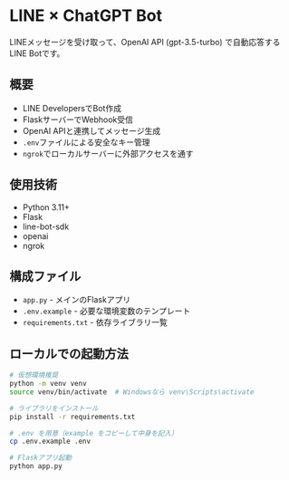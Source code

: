 # LINE × ChatGPT Bot

LINEメッセージを受け取って、OpenAI API (gpt-3.5-turbo) で自動応答するLINE Botです。

## 概要
- LINE DevelopersでBot作成
- FlaskサーバーでWebhook受信
- OpenAI APIと連携してメッセージ生成
- `.env`ファイルによる安全なキー管理
- `ngrok`でローカルサーバーに外部アクセスを通す

## 使用技術
- Python 3.11+
- Flask
- line-bot-sdk
- openai
- ngrok

## 構成ファイル

- `app.py` - メインのFlaskアプリ
- `.env.example` - 必要な環境変数のテンプレート
- `requirements.txt` - 依存ライブラリ一覧

## ローカルでの起動方法

```bash
# 仮想環境推奨
python -m venv venv
source venv/bin/activate  # Windowsなら venv\Scripts\activate

# ライブラリをインストール
pip install -r requirements.txt

# .env を用意（example をコピーして中身を記入）
cp .env.example .env

# Flaskアプリ起動
python app.py
